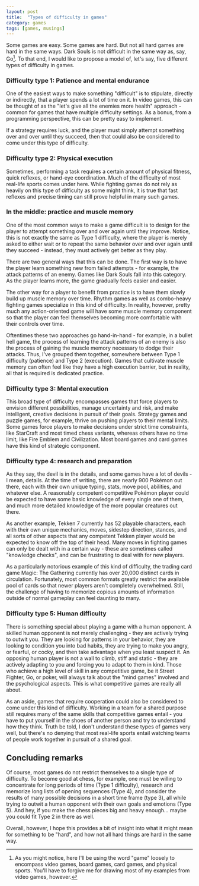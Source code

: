 ```yaml
---
layout: post
title:  "Types of difficulty in games"
category: games
tags: [games, musings]
---
```


Some games are easy. Some games are hard. But not all hard games are hard in the same ways. Dark Souls is not difficult in the same way as, say, Go[^1]. To that end, I would like to propose a model of, let's say, five different types of difficulty in games.

### Difficulty type 1: Patience and mental endurance

One of the easiest ways to make something "difficult" is to stipulate, directly or indirectly, that a player spends a lot of time on it. In video games, this can be thought of as the "let's give all the enemies more health" approach - common for games that have multiple difficulty settings. As a bonus, from a programming perspective, this can be pretty easy to implement.

If a strategy requires luck, and the player must simply attempt something over and over until they succeed, then that could also be considered to come under this type of difficulty.

### Difficulty type 2: Physical execution

Sometimes, performing a task requires a certain amount of physical fitness, quick reflexes, or hand-eye coordination. Much of the difficulty of most real-life sports comes under here. While fighting games do not rely as heavily on this type of difficulty as some might think, it is true that fast reflexes and precise timing can still prove helpful in many such games.

### In the middle: practice and muscle memory

One of the most common ways to make a game difficult is to design for the player to attempt something over and over again until they improve. Notice, this is not exactly the same as Type 1 difficulty, where the player is merely asked to either wait or to repeat the same behavior over and over again until they succeed - instead, they must actively get better as they play.

There are two general ways that this can be done. The first way is to have the player learn something new from failed attempts - for example, the attack patterns of an enemy. Games like Dark Souls fall into this category. As the player learns more, the game gradually feels easier and easier.

The other way for a player to benefit from practice is to have them slowly build up muscle memory over time. Rhythm games as well as combo-heavy fighting games specialize in this kind of difficulty. In reality, however, pretty much any action-oriented game will have some muscle memory component so that the player can feel themselves becoming more comfortable with their controls over time.

Oftentimes these two approaches go hand-in-hand - for example, in a bullet hell game, the process of learning the attack patterns of an enemy is also the process of gaining the muscle memory necessary to dodge their attacks. Thus, I've grouped them together, somewhere between Type 1 difficulty (patience) and Type 2 (execution). Games that cultivate muscle memory can often feel like they have a high execution barrier, but in reality, all that is required is dedicated practice.

### Difficulty type 3: Mental execution

This broad type of difficulty encompasses games that force players to envision different possibilities, manage uncertainty and risk, and make intelligent, creative decisions in pursuit of their goals. Strategy games and puzzle games, for example, thrive on pushing players to their mental limits. Some games force players to make decisions under strict time constraints, like StarCraft and most timed chess variants, whereas others have no time limit, like Fire Emblem and Civilization. Most board games and card games have this kind of strategic component.

### Difficulty type 4: research and preparation

As they say, the devil is in the details, and some games have a lot of devils - I mean, details. At the time of writing, there are nearly 900 Pokémon out there, each with their own unique typing, stats, move pool, abilities, and whatever else. A reasonably competent competitive Pokémon player could be expected to have some basic knowledge of every single one of them, and much more detailed knowledge of the more popular creatures out there.

As another example, Tekken 7 currently has 52 playable characters, each with their own unique mechanics, moves, sidestep direction, stances, and all sorts of other aspects that any competent Tekken player would be expected to know off the top of their head. Many moves in fighting games can only be dealt with in a certain way - these are sometimes called "knowledge checks", and can be frustrating to deal with for new players.

As a particularly notorious example of this kind of difficulty, the trading card game Magic: The Gathering currently has over 20,000 distinct cards in circulation. Fortunately, most common formats greatly restrict the available pool of cards so that newer players aren't completely overwhelmed. Still, the challenge of having to memorize copious amounts of information outside of normal gameplay can feel daunting to many.

### Difficulty type 5: Human difficulty

There is something special about playing a game with a human opponent. A skilled human opponent is not merely challenging - they are actively trying to outwit you. They are looking for patterns in your behavior, they are looking to condition you into bad habits, they are trying to make you angry, or fearful, or cocky, and then take advantage when you least suspect it. An opposing human player is not a wall to climb, stiff and static - they are actively adapting to you and forcing you to adapt to them in kind. Those who achieve a high level of skill in any competitive game, be it Street Fighter, Go, or poker, will always talk about the "mind games" involved and the psychological aspects. This is what competitive games are really all about.

As an aside, games that require cooperation could also be considered to come under this kind of difficulty. Working in a team for a shared purpose still requires many of the same skills that competitive games entail - you have to put yourself in the shoes of another person and try to understand how they think. Truth be told, I don't understand these types of games very well, but there's no denying that most real-life sports entail watching teams of people work together in pursuit of a shared goal.

## Concluding remarks

Of course, most games do not restrict themselves to a single type of difficulty. To become good at chess, for example, one must be willing to concentrate for long periods of time (Type 1 difficulty), research and memorize long lists of opening sequences (Type 4), and consider the results of many possible decisions in a short time frame (type 3), all while trying to outwit a human opponent with their own goals and emotions (Type 5). And hey, if you make the chess pieces big and heavy enough... maybe you could fit Type 2 in there as well.

Overall, however, I hope this provides a bit of insight into what it might mean for something to be "hard", and how not all hard things are hard in the same way.


[^1]: As you might notice, here I'll be using the word "game" loosely to encompass video games, board games, card games, and physical sports. You'll have to forgive me for drawing most of my examples from video games, however.